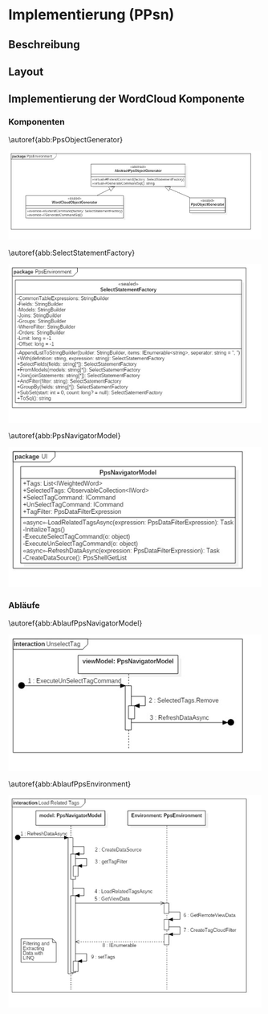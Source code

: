 # Implementierung (PPsn)

## Beschreibung

## Layout

## Implementierung der WordCloud Komponente

### Komponenten

\autoref{abb:PpsObjectGenerator}

![\label{abb:PpsObjectGenerator} PpsObjectGenerator](img/PpsObjectGenerator.jpg)

\autoref{abb:SelectStatementFactory}

![\label{abb:SelectStatementFactory} SelectStatementFactory](img/SelectStatementFactory.jpg)

\autoref{abb:PpsNavigatorModel}

![\label{abb:PpsNavigatorModel} PpsNavigatorModel](img/PpsNavigatorModel.jpg)

### Abläufe

\autoref{abb:AblaufPpsNavigatorModel}

![\label{abb:AblaufPpsNavigatorModel} AblaufPpsNavigatorModel](img/AblaufPpsNavigatorModel.jpg)

\autoref{abb:AblaufPpsEnvironment}

![\label{abb:AblaufPpsEnvironment} AblaufPpsEnvironment](img/AblaufPpsEnvironment.jpg)

<!-- 

![\label{abb:} ](img/.jpg)

![\label{abb:} ](img/.jpg)

-->
